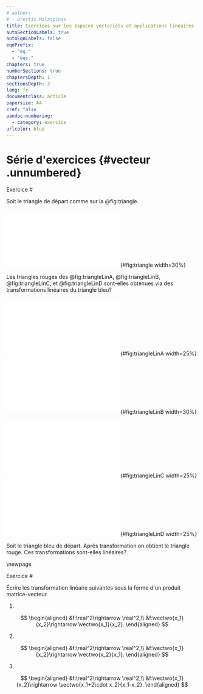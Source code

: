 ```yaml
---
# author:
# - Orestis Malaspinas
title: Exercices sur les espaces vectoriels et applications linéaires
autoSectionLabels: true
autoEqnLabels: false
eqnPrefix: 
  - "éq."
  - "éqs."
chapters: true
numberSections: true
chaptersDepth: 1
sectionsDepth: 3
lang: fr
documentclass: article
papersize: A4
cref: false
pandoc-numbering:
  - category: exercice
urlcolor: blue
---
```


Série d'exercices {#vecteur .unnumbered}
=================

Exercice #

Soit le triangle de départ comme sur la @fig:triangle.

![Un triangle de départ bleu](../figs/triangle_seg_bw.pdf){#fig:triangle width=30%}

Les triangles rouges des @fig:triangleLinA, @fig:triangleLinB, @fig:triangleLinC, et @fig:triangleLinD sont-elles obtenues via des transformations linéaires du triangle bleu?

<div id="fig:triangleLin">

![](../figs/triangle_dil_bw.pdf){#fig:triangleLinA width=25%}
![](../figs/triangle_tra_bw.pdf){#fig:triangleLinB width=30%}

![](../figs/triangle_def_bw.pdf){#fig:triangleLinC width=25%}
![](../figs/triangle_dil_rot_bw.pdf){#fig:triangleLinD width=25%}

Soit le triangle bleu de départ. Après transformation on obtient le triangle rouge. Ces transformations sont-elles linéaires? 

</div>

\newpage


Exercice #

Écrire les transformation linéaire suivantes sous la forme d'un produit matrice-vecteur.

1. 
$$ 
\begin{aligned}
&f:\real^2\rightarrow \real^2,\\
&f:\vectwo{x_1}{x_2}\rightarrow \vectwo{x_1}{x_2}.
\end{aligned}
$$

2. 
$$ 
\begin{aligned}
&f:\real^2\rightarrow \real^2,\\
&f:\vectwo{x_1}{x_2}\rightarrow \vectwo{x_2}{x_1}.
\end{aligned}
$$

3. 
$$ 
\begin{aligned}
&f:\real^2\rightarrow \real^2,\\
&f:\vectwo{x_1}{x_2}\rightarrow \vectwo{x_1+2\cdot x_2}{x_1-x_2}.
\end{aligned}
$$

